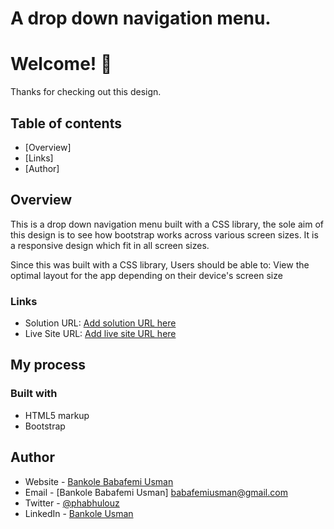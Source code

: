 # A drop down navigation menu.

# Welcome! 👋

Thanks for checking out this design.
 

## Table of contents

- [Overview]
- [Links]
- [Author]



## Overview

This is a drop down navigation menu built with a CSS library, the sole aim of this design is to see how bootstrap works across various screen sizes. It is a responsive design which fit in all screen sizes.

Since this was built with a CSS library, Users should be able to:
 View the optimal layout for the app depending on their device's screen size


### Links

- Solution URL: [Add solution URL here](https://your-solution-url.com)
- Live Site URL: [Add live site URL here](https://your-live-site-url.com)

## My process

### Built with

- HTML5 markup
- Bootstrap



## Author

- Website - [Bankole Babafemi Usman](https://github.com/Babafemibank)
- Email - [Bankole Babafemi Usman] babafemiusman@gmail.com
- Twitter - [@phabhulouz](https://www.twitter.com/phabhulouz)
- LinkedIn - [Bankole Usman](https://www.linkedin.com/in/bankole-usman-099081268)

